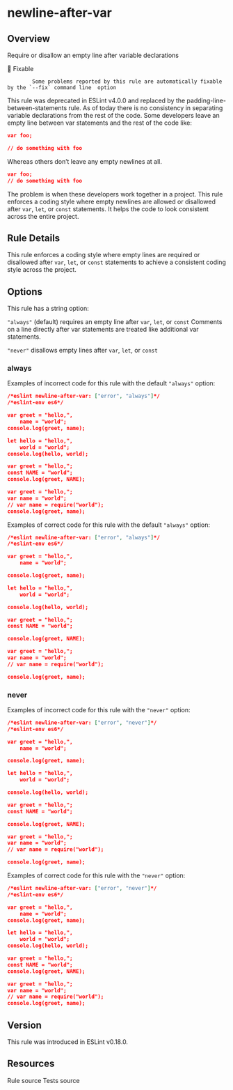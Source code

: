 
# newline-after-var
## Overview
Require or disallow an empty line after variable declarations


🔧 Fixable

            Some problems reported by this rule are automatically fixable by the `--fix` command line  option
        


This rule was deprecated in ESLint v4.0.0 and replaced by the padding-line-between-statements  rule.
As of today there is no consistency in separating variable declarations from the rest of the code. Some developers leave an empty line between var statements and the rest of the code like:

```json
var foo;

// do something with foo
```
Whereas others don’t leave any empty newlines at all.

```json
var foo;
// do something with foo
```
The problem is when these developers work together in a project. This rule enforces a coding style where empty newlines are allowed or disallowed after `var`, `let`, or `const` statements. It helps the code to look consistent across the entire project.
## Rule Details
This rule enforces a coding style where empty lines are required or disallowed after `var`, `let`, or `const` statements to achieve a consistent coding style across the project.
## Options
This rule has a string option:


`"always"` (default) requires an empty line after `var`, `let`, or `const`
Comments on a line directly after var statements are treated like additional var statements.


`"never"` disallows empty lines after `var`, `let`, or `const`


### always
Examples of incorrect code for this rule with the default `"always"` option:


```json
/*eslint newline-after-var: ["error", "always"]*/
/*eslint-env es6*/

var greet = "hello,",
    name = "world";
console.log(greet, name);

let hello = "hello,",
    world = "world";
console.log(hello, world);

var greet = "hello,";
const NAME = "world";
console.log(greet, NAME);

var greet = "hello,";
var name = "world";
// var name = require("world");
console.log(greet, name);
```
Examples of correct code for this rule with the default `"always"` option:


```json
/*eslint newline-after-var: ["error", "always"]*/
/*eslint-env es6*/

var greet = "hello,",
    name = "world";

console.log(greet, name);

let hello = "hello,",
    world = "world";

console.log(hello, world);

var greet = "hello,";
const NAME = "world";

console.log(greet, NAME);

var greet = "hello,";
var name = "world";
// var name = require("world");

console.log(greet, name);
```
### never
Examples of incorrect code for this rule with the `"never"` option:


```json
/*eslint newline-after-var: ["error", "never"]*/
/*eslint-env es6*/

var greet = "hello,",
    name = "world";

console.log(greet, name);

let hello = "hello,",
    world = "world";

console.log(hello, world);

var greet = "hello,";
const NAME = "world";

console.log(greet, NAME);

var greet = "hello,";
var name = "world";
// var name = require("world");

console.log(greet, name);
```
Examples of correct code for this rule with the `"never"` option:


```json
/*eslint newline-after-var: ["error", "never"]*/
/*eslint-env es6*/

var greet = "hello,",
    name = "world";
console.log(greet, name);

let hello = "hello,",
    world = "world";
console.log(hello, world);

var greet = "hello,";
const NAME = "world";
console.log(greet, NAME);

var greet = "hello,";
var name = "world";
// var name = require("world");
console.log(greet, name);
```

## Version
This rule was introduced in ESLint v0.18.0.
## Resources

Rule source 
Tests source 

